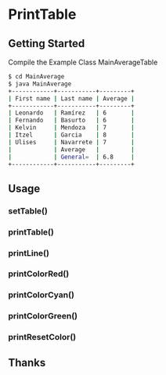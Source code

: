 # PrintTable
## Getting Started
Compile the Example Class MainAverageTable
```sh
$ cd MainAverage
$ java MainAverage
+------------+-----------+---------+
| First name | Last name | Average |
+------------+-----------+---------+
| Leonardo   | Ramírez   | 6       |
| Fernando   | Basurto   | 6       |
| Kelvin     | Mendoza   | 7       |
| Itzel      | Garcia    | 8       |
| Ulises     | Navarrete | 7       |
|            | Average   |         |
|            | General=  | 6.8     |
+------------+-----------+---------+
```
## Usage
### setTable()
### printTable()
### printLine()
### printColorRed()
### printColorCyan()
### printColorGreen()
### printResetColor()
## Thanks
	
    
